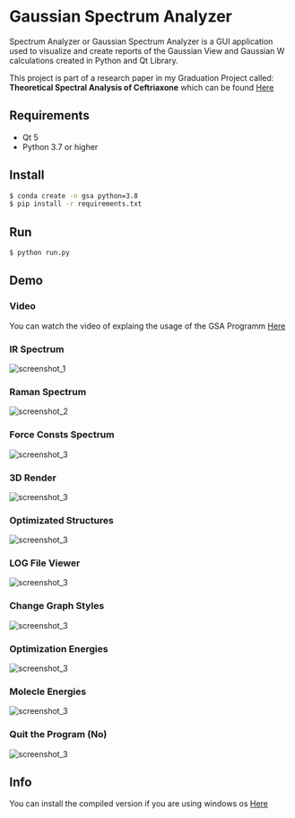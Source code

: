 # Gaussian Spectrum Analyzer
Spectrum Analyzer or Gaussian Spectrum Analyzer is a GUI application used to visualize and create reports of the Gaussian View and Gaussian W calculations created in Python and Qt Library.

This project is part of a research paper in my Graduation Project called: **Theoretical Spectral Analysis of Ceftriaxone** which can be found [Here](https://www.researchgate.net/publication/361820687_Theoretical_spectral_analysis_of_ceftriaxone)

## Requirements
 - Qt 5
 - Python 3.7 or higher

## Install
```sh
$ conda create -n gsa python=3.8
$ pip install -r requirements.txt
```

## Run
```sh
$ python run.py
```


## Demo
### **Video**
You can watch the video of explaing the usage of the GSA Programm [Here](https://drive.google.com/file/d/1TuUwyX8w1uK_QHMC48lDTRpCNqtSR4Nw/view?usp=sharing)


### IR Spectrum
![screenshot_1](./screenshots/screenshot_1.png)

### Raman Spectrum
![screenshot_2](./screenshots/screenshot_2.png)

### Force Consts Spectrum
![screenshot_3](./screenshots/screenshot_5.png)

### 3D Render
![screenshot_3](./screenshots/screenshot_3.png)

### Optimizated Structures
![screenshot_3](./screenshots/screenshot_4.png)

### LOG File Viewer
![screenshot_3](./screenshots/screenshot_8.png)

### Change Graph Styles
![screenshot_3](./screenshots/screenshot_6.png)

### Optimization Energies
![screenshot_3](./screenshots/screenshot_10.png)

### Molecle Energies
![screenshot_3](./screenshots/screenshot_9.png)

### Quit the Program (No)
![screenshot_3](./screenshots/screenshot_7.png)

## Info
You can install the compiled version if you are using windows os [Here](https://github.com/moaz-elesawey/gaussian-spectrum-analyzer/releases/tag/v5.0-alpha)
